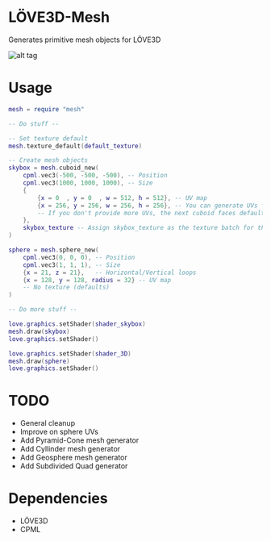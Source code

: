 # LÖVE3D-Mesh
Generates primitive mesh objects for LÖVE3D

![alt tag](http://i.imgur.com/X8qLr2f.png)

#  Usage
```lua
mesh = require "mesh"

-- Do stuff --

-- Set texture default
mesh.texture_default(default_texture)

-- Create mesh objects
skybox = mesh.cuboid_new(
    cpml.vec3(-500, -500, -500), -- Position
    cpml.vec3(1000, 1000, 1000), -- Size
    {
        {x = 0  , y = 0  , w = 512, h = 512}, -- UV map
        {x = 256, y = 256, w = 256, h = 256}, -- You can generate UVs for each face of the cuboid,
        -- If you don't provide more UVs, the next cuboid faces default to the last UVs provided.
    },
    skybox_texture -- Assign skybox_texture as the texture batch for this mesh
)

sphere = mesh.sphere_new(
    cpml.vec3(0, 0, 0), -- Position
    cpml.vec3(1, 1, 1), -- Size
    {x = 21, z = 21},   -- Horizontal/Vertical loops
    {x = 128, y = 128, radius = 32} -- UV map
    -- No texture (defaults)
)

-- Do more stuff --

love.graphics.setShader(shader_skybox)
mesh.draw(skybox)
love.graphics.setShader()

love.graphics.setShader(shader_3D)
mesh.draw(sphere)
love.graphics.setShader()

```

# TODO
  - General cleanup
  - Improve on sphere UVs
  - Add Pyramid-Cone mesh generator
  - Add Cyllinder mesh generator
  - Add Geosphere mesh generator
  - Add Subdivided Quad generator

# Dependencies
  - LÖVE3D
  - CPML
